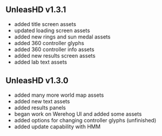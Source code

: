 ## UnleasHD v1.3.1

- added title screen assets
- updated loading screen assets
- added new rings and sun medal assets
- added 360 controller glyphs
- added 360 controller info assets
- added new results screen assets
- added lab text assets

## UnleasHD v1.3.0

- added many more world map assets
- added new text assets
- added results panels
- began work on Werehog UI and added some assets
- added options for changing controller glyphs (unfinished)
- added update capability with HMM
